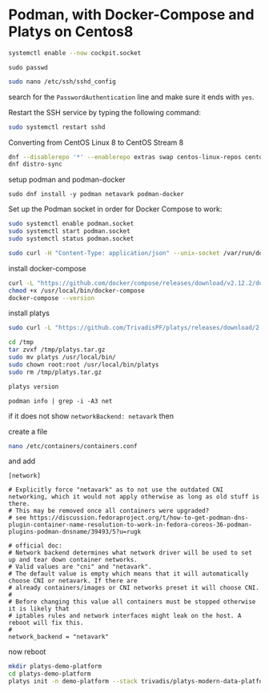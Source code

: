 # Podman, with Docker-Compose and Platys on Centos8

```bash
systemctl enable --now cockpit.socket
```

```
sudo passwd
```

```bash
sudo nano /etc/ssh/sshd_config
```

search for the `PasswordAuthentication` line and make sure it ends with `yes`.

Restart the SSH service by typing the following command:

```bash
sudo systemctl restart sshd
```

Converting from CentOS Linux 8 to CentOS Stream 8

```bash
dnf --disablerepo '*' --enablerepo extras swap centos-linux-repos centos-stream-repos --allowerasing
dnf distro-sync
```
                                
                            
setup podman and podman-docker

```
sudo dnf install -y podman netavark podman-docker
```

Set up the Podman socket in order for Docker Compose to work:

```bash
sudo systemctl enable podman.socket
sudo systemctl start podman.socket
sudo systemctl status podman.socket
```

```bash
sudo curl -H "Content-Type: application/json" --unix-socket /var/run/docker.sock http://localhost/_ping
```

install docker-compose

```bash
curl -L "https://github.com/docker/compose/releases/download/v2.12.2/docker-compose-linux-x86_64" -o /usr/local/bin/docker-compose
chmod +x /usr/local/bin/docker-compose
docker-compose --version
```

install platys

```bash
sudo curl -L "https://github.com/TrivadisPF/platys/releases/download/2.4.3/platys_2.4.3_linux_x86_64.tar.gz" -o /tmp/platys.tar.gz

cd /tmp
tar zvxf /tmp/platys.tar.gz 
sudo mv platys /usr/local/bin/
sudo chown root:root /usr/local/bin/platys
sudo rm /tmp/platys.tar.gz 

platys version
```

```
podman info | grep -i -A3 net
```

if it does not show `networkBackend: netavark` then 

create a file

```bash
nano /etc/containers/containers.conf
```

and add

```properties
[network]

# Explicitly force "netavark" as to not use the outdated CNI networking, which it would not apply otherwise as long as old stuff is there.
# This may be removed once all containers were upgraded?
# see https://discussion.fedoraproject.org/t/how-to-get-podman-dns-plugin-container-name-resolution-to-work-in-fedora-coreos-36-podman-plugins-podman-dnsname/39493/5?u=rugk

# official doc:
# Network backend determines what network driver will be used to set up and tear down container networks.
# Valid values are "cni" and "netavark".
# The default value is empty which means that it will automatically choose CNI or netavark. If there are
# already containers/images or CNI networks preset it will choose CNI.
#
# Before changing this value all containers must be stopped otherwise it is likely that
# iptables rules and network interfaces might leak on the host. A reboot will fix this.
#
network_backend = "netavark"
```

now reboot

```bash
mkdir platys-demo-platform
cd platys-demo-platform
platys init -n demo-platform --stack trivadis/platys-modern-data-platform --stack-version 1.15.0 --structure flat
```
